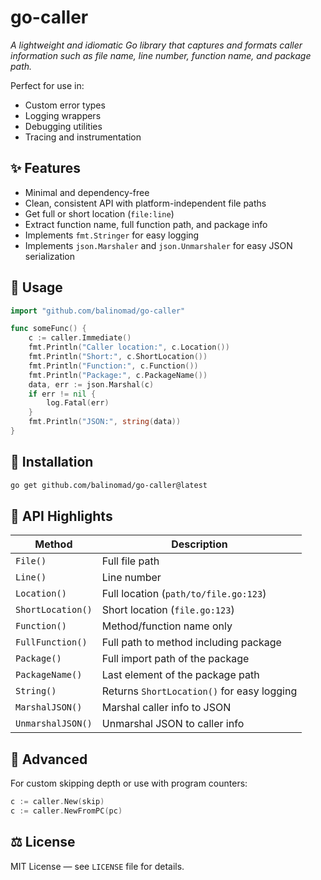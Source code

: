 # go-caller

*A lightweight and idiomatic Go library that captures and formats caller information such as file name, line number, function name, and package path.*

Perfect for use in:
- Custom error types
- Logging wrappers
- Debugging utilities
- Tracing and instrumentation

## ✨ Features

- Minimal and dependency-free
- Clean, consistent API with platform-independent file paths
- Get full or short location (`file:line`)
- Extract function name, full function path, and package info
- Implements `fmt.Stringer` for easy logging
- Implements `json.Marshaler` and `json.Unmarshaler` for easy JSON serialization


## 🚀 Usage

```go
import "github.com/balinomad/go-caller"

func someFunc() {
    c := caller.Immediate()
    fmt.Println("Caller location:", c.Location())
    fmt.Println("Short:", c.ShortLocation())
    fmt.Println("Function:", c.Function())
    fmt.Println("Package:", c.PackageName())
    data, err := json.Marshal(c)
    if err != nil {
        log.Fatal(err)
    }
    fmt.Println("JSON:", string(data))
}
```

## 📌 Installation

```bash
go get github.com/balinomad/go-caller@latest
```

## 📘 API Highlights

| Method            | Description                                |
|-------------------|--------------------------------------------|
| `File()`          | Full file path                             |
| `Line()`          | Line number                                |
| `Location()`      | Full location (`path/to/file.go:123`)      |
| `ShortLocation()` | Short location (`file.go:123`)             |
| `Function()`      | Method/function name only                  |
| `FullFunction()`  | Full path to method including package      |
| `Package()`       | Full import path of the package            |
| `PackageName()`   | Last element of the package path           |
| `String()`        | Returns `ShortLocation()` for easy logging |
| `MarshalJSON()`   | Marshal caller info to JSON                |
| `UnmarshalJSON()` | Unmarshal JSON to caller info              |

## 🔧 Advanced

For custom skipping depth or use with program counters:

```go
c := caller.New(skip)
c := caller.NewFromPC(pc)
```

## ⚖️ License

MIT License — see `LICENSE` file for details.
